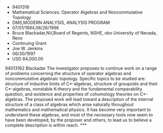 
* 9401316
* Mathematical Sciences: Operator Algebras and Noncommutative Topology
* DMS,MODERN ANALYSIS, ANALYSIS PROGRAM
* 07/01/1994,06/26/1996
* Bruce Blackadar,NV,Board of Regents, NSHE, obo University of Nevada, Reno
* Continuing Grant
* Joe W. Jenkins
* 06/30/1997
* USD 84,000.00

94013162 Blackadar The investigator proposes to continue work on a range of
problems concerning the structure of operator algebras and noncommutative
algebraic topology. Specific topics to be studied are: structure of inductive
limits of C*-algebras, structure of groupoids and their C*-algebras, nonstable
K-theory and the fundamental comparability question, and existence and
properties of cohomology theories on C*-algebras. The proposed work will lead
toward a description of the internal structure of a class of algebras which
arise naturally throughout mathematics and mathematical physics. It has become
very important to understand these algebras, and most of the necessary tools now
seem to have been developed, by the proposer and others, to lead us to believe a
complete description is within reach. ***
